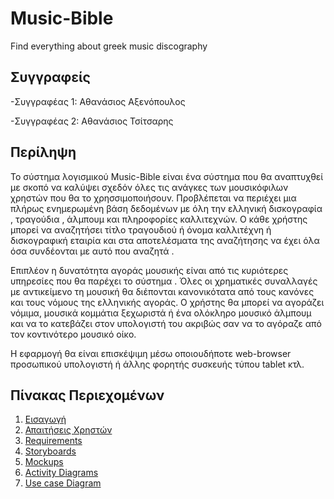 # Music-Bible
Find everything about greek music discography

## Συγγραφείς
-Συγγραφέας 1: Αθανάσιος Αξενόπουλος

-Συγγραφέας 2: Αθανάσιος Τσίτσαρης

## Περίληψη

Το σύστημα λογισμικού Music-Bible είναι ένα σύστημα που θα αναπτυχθεί με σκοπό να καλύψει σχεδόν όλες τις ανάγκες των μουσικόφιλων χρηστών που θα το χρησσιμοποιήσουν. Προβλέπεται να περιέχει μια πλήρως ενημερωμένη βάση δεδομένων με όλη την ελληνική δισκογραφία , τραγούδια , άλμπουμ και πληροφορίες καλλιτεχνών. Ο κάθε χρήστης μπορεί να αναζητήσει τίτλο τραγουδιού ή όνομα καλλιτέχνη ή δισκογραφική εταιρία και στα αποτελέσματα της αναζήτησης να έχει όλα όσα συνδέονται με αυτό που αναζητά .

Επιπλέον η δυνατότητα αγοράς μουσικής είναι από τις κυριότερες υπηρεσίες που θα παρέχει το σύστημα . Όλες οι χρηματικές συναλλαγές με αντικείμενο τη μουσική θα διέπονται κανονικότατα από τους κανόνες και τους νόμους της ελληνικής αγοράς. Ο χρήστης θα μπορεί να αγοράζει νόμιμα, μουσικά κομμάτια ξεχωριστά ή ένα ολόκληρο μουσικό άλμπουμ και να το κατεβάζει στον υπολογιστή  του ακριβώς σαν να το αγόραζε από τον κοντινότερο μουσικό οίκο. 

Η εφαρμογή θα είναι επισκέψιμη μέσω οποιουδήποτε web-browser προσωπικού υπολογιστή ή άλλης φορητής συσκευής τύπου tablet κτλ. 

## Πίνακας Περιεχομένων

1. [Εισαγωγή](https://github.com/dexiakyriou/Music-Bible/blob/master/documentation/intro.md)
2. [Απαιτήσεις Χρηστών](https://github.com/dexiakyriou/Music-Bible/blob/master/documentation/requirements.md)
3. [Requirements](https://github.com/dexiakyriou/Music-Bible/tree/master/requirements)
4. [Storyboards](https://github.com/dexiakyriou/Music-Bible/tree/master/documentation)
5. [Mockups](https://github.com/dexiakyriou/Music-Bible/tree/master/mockups)
6. [Activity Diagrams](https://github.com/dexiakyriou/Music-Bible/tree/master/Activity_Diagrams)
7. [Use case Diagram](https://github.com/dexiakyriou/Music-Bible/tree/master/Use%20Case%20Diagram)

